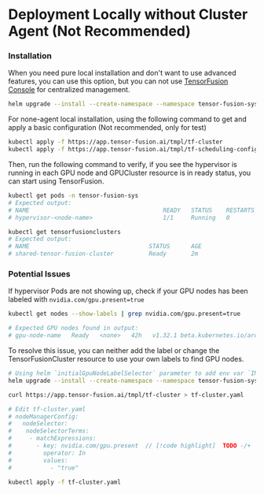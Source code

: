 # Deployment Locally without Cluster Agent (Not Recommended)

### Installation

When you need pure local installation and don't want to use advanced features, you can use this option, but you can not use [TensorFusion Console](https://app.tensor-fusion.ai/workbench) for centralized management.

```bash
helm upgrade --install --create-namespace --namespace tensor-fusion-sys --repo https://helm.tensor-fusion.ai --set agent.agentId="" tensor-fusion-sys tensor-fusion
```

For none-agent local installation, using the following command to get and apply a basic configuration (Not recommended, only for test)

```bash
kubectl apply -f https://app.tensor-fusion.ai/tmpl/tf-cluster
kubectl apply -f https://app.tensor-fusion.ai/tmpl/tf-scheduling-config
```

Then, run the following command to verify, if you see the hypervisor is running in each GPU node and GPUCluster resource is in ready status, you can start using TensorFusion.

```bash
kubectl get pods -n tensor-fusion-sys
# Expected output:
# NAME                                      READY   STATUS    RESTARTS   AGE
# hypervisor-<node-name>                    1/1     Running   0          2m

kubectl get tensorfusionclusters
# Expected output:
# NAME                                  STATUS      AGE
# shared-tensor-fusion-cluster          Ready       2m
```

### Potential Issues

If hypervisor Pods are not showing up, check if your GPU nodes has been labeled with `nvidia.com/gpu.present=true`

```bash
kubectl get nodes --show-labels | grep nvidia.com/gpu.present=true

# Expected GPU nodes found in output:
# gpu-node-name   Ready   <none>   42h   v1.32.1 beta.kubernetes.io/arch=amd64,...,kubernetes.io/os=linux,nvidia.com/gpu.present=true
```

To resolve this issue, you can neither add the label or change the TensorFusionCluster resource to use your own labels to find GPU nodes.

```bash
# Using helm `initialGpuNodeLabelSelector` parameter to add env var `INITIAL_GPU_NODE_LABEL_SELECTOR` to tensor-fusion-operator:
helm upgrade --install --create-namespace --namespace tensor-fusion-sys --repo https://helm.tensor-fusion.ai --set agent.agentId="" --set initialGpuNodeLabelSelector="your-own-gpu-label-key=value" tensor-fusion-sys tensor-fusion
```

```bash
curl https://app.tensor-fusion.ai/tmpl/tf-cluster > tf-cluster.yaml

# Edit tf-cluster.yaml
# nodeManagerConfig:
#   nodeSelector:
#    nodeSelectorTerms: 
#     - matchExpressions:
#       - key: nvidia.com/gpu.present  // [!code highlight]  TODO -/+
#         operator: In
#         values:
#           - "true"

kubectl apply -f tf-cluster.yaml
```

